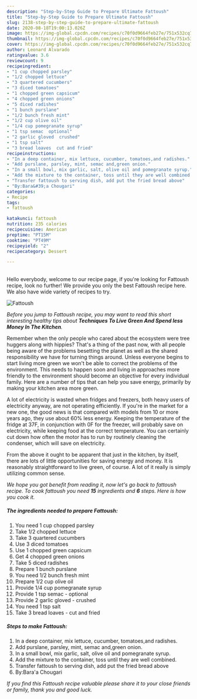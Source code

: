 ```yaml
---
description: "Step-by-Step Guide to Prepare Ultimate Fattoush"
title: "Step-by-Step Guide to Prepare Ultimate Fattoush"
slug: 2138-step-by-step-guide-to-prepare-ultimate-fattoush
date: 2020-08-18T19:00:13.026Z
image: https://img-global.cpcdn.com/recipes/c70f0d9664feb27e/751x532cq70/fattoush-recipe-main-photo.jpg
thumbnail: https://img-global.cpcdn.com/recipes/c70f0d9664feb27e/751x532cq70/fattoush-recipe-main-photo.jpg
cover: https://img-global.cpcdn.com/recipes/c70f0d9664feb27e/751x532cq70/fattoush-recipe-main-photo.jpg
author: Leonard Alvarado
ratingvalue: 3.6
reviewcount: 9
recipeingredient:
- "1 cup chopped parsley"
- "1/2 chopped lettuce"
- "3 quartered cucumbers"
- "3 diced tomatoes"
- "1 chopped green capsicum"
- "4 chopped green onions"
- "5 diced radishes"
- "1 bunch purslane"
- "1/2 bunch fresh mint"
- "1/2 cup olive oil"
- "1/4 cup pomegranate syrup"
- "1 tsp semac  optional"
- "2 garlic gloved  crushed"
- "1 tsp salt"
- "3 bread loaves  cut and fried"
recipeinstructions:
- "In a deep container, mix lettuce, cucumber, tomatoes,and radishes."
- "Add purslane, parsley, mint, semac and,green onion."
- "In a small bowl, mix garlic, salt, olive oil and pomegranate syrup."
- "Add the mixture to the container, toss until they are well combined."
- "Transfer fattoush to serving dish, add put the fried bread above"
- "By:Bara&#39;a Chougari"
categories:
- Recipe
tags:
- fattoush

katakunci: fattoush 
nutrition: 235 calories
recipecuisine: American
preptime: "PT15M"
cooktime: "PT49M"
recipeyield: "2"
recipecategory: Dessert

---
```

<br>
Hello everybody, welcome to our recipe page, if you're looking for Fattoush recipe, look no further! We provide you only the best Fattoush recipe here. We also have wide variety of recipes to try.
<br>


![Fattoush](https://img-global.cpcdn.com/recipes/c70f0d9664feb27e/751x532cq70/fattoush-recipe-main-photo.jpg)

<i>Before you jump to Fattoush recipe, you may want to read this short interesting healthy tips about 
<strong>Techniques To Live Green And Spend less Money In The Kitchen</strong>.</i>
</br>

Remember when the only people who cared about the ecosystem were tree huggers along with hippies? That's a thing of the past now, with all people being aware of the problems besetting the planet as well as the shared responsibility we have for turning things around. Unless everyone begins to start living more green we won't be able to correct the problems of the environment. This needs to happen soon and living in approaches more friendly to the environment should become an objective for every individual family. Here are a number of tips that can help you save energy, primarily by making your kitchen area more green.

A lot of electricity is wasted when fridges and freezers, both heavy users of electricity anyway, are not operating efficiently. If you're in the market for a new one, the good news is that compared with models from 10 or more years ago, they use about 60% less energy. Keeping the temperature of the fridge at 37F, in conjunction with 0F for the freezer, will probably save on electricity, while keeping food at the correct temperature. You can certainly cut down how often the motor has to run by routinely cleaning the condenser, which will save on electricity.

From the above it ought to be apparent that just in the kitchen, by itself, there are lots of little opportunities for saving energy and money. It is reasonably straightforward to live green, of course. A lot of it really is simply utilizing common sense.


<i>We hope you got benefit from reading it, now let's go back to fattoush recipe. To cook fattoush you need <strong>15</strong> ingredients and <strong>6</strong> steps. Here is how you cook it.
</i>

##### The ingredients needed to prepare Fattoush:

1. You need 1 cup chopped parsley
1. Take 1/2 chopped lettuce
1. Take 3 quartered cucumbers
1. Use 3 diced tomatoes
1. Use 1 chopped green capsicum
1. Get 4 chopped green onions
1. Take 5 diced radishes
1. Prepare 1 bunch purslane
1. You need 1/2 bunch fresh mint
1. Prepare 1/2 cup olive oil
1. Provide 1/4 cup pomegranate syrup
1. Provide 1 tsp semac - optional
1. Provide 2 garlic gloved - crushed
1. You need 1 tsp salt
1. Take 3 bread loaves - cut and fried


##### Steps to make Fattoush:

1. In a deep container, mix lettuce, cucumber, tomatoes,and radishes.
1. Add purslane, parsley, mint, semac and,green onion.
1. In a small bowl, mix garlic, salt, olive oil and pomegranate syrup.
1. Add the mixture to the container, toss until they are well combined.
1. Transfer fattoush to serving dish, add put the fried bread above
1. By:Bara&#39;a Chougari


<i>If you find this Fattoush recipe valuable please share it to your close friends or family, thank you and good luck.</i>
